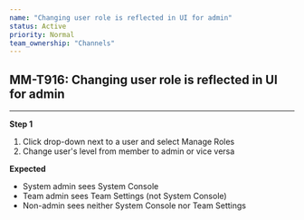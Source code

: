 ```yaml
---
name: "Changing user role is reflected in UI for admin"
status: Active
priority: Normal
team_ownership: "Channels"
---
```


## MM-T916: Changing user role is reflected in UI for admin

---

**Step 1**

1. Click drop-down next to a user and select Manage Roles
2. Change user's level from member to admin or vice versa

**Expected**

- System admin sees System Console
- Team admin sees Team Settings (not System Console)
- Non-admin sees neither System Console nor Team Settings
